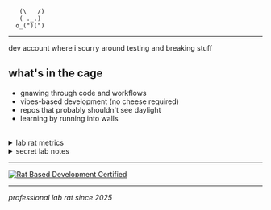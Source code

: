 ```
   (\   /)
   ( ._.)
  o_(")(")
```
---

dev account where i scurry around testing and breaking stuff

## what's in the cage
- gnawing through code and workflows
- vibes-based development (no cheese required)
- repos that probably shouldn't see daylight
- learning by running into walls

<br />

<details>
<summary>lab rat metrics</summary>

![Rat Coding Stats](https://quickchart.io/chart?c=%7B%22type%22%3A%22doughnut%22%2C%22data%22%3A%7B%22labels%22%3A%5B%22Asking%20AI%20to%20fix%20my%20mess%22%2C%22Running%20in%20wheels%22%2C%22Cheese%20breaks%22%2C%22Coffee%20breaks%22%2C%22Pretending%20AI%20code%20makes%20sense%22%2C%22Getting%20lost%20in%20code%20maze%22%2C%22Actual%20coding%20that%20works%22%2C%22Existential%20squeaking%22%5D%2C%22datasets%22%3A%5B%7B%22data%22%3A%5B25%2C20%2C18%2C15%2C10%2C7%2C3%2C2%5D%2C%22backgroundColor%22%3A%5B%22%23FF6B9D%22%2C%22%235DADE2%22%2C%22%23F7DC6F%22%2C%22%23CD853F%22%2C%22%2385C1E9%22%2C%22%23BB8FCE%22%2C%22%2358D68D%22%2C%22%23F8C471%22%5D%2C%22borderWidth%22%3A2%2C%22borderColor%22%3A%22%23ffffff%22%7D%5D%7D%2C%22options%22%3A%7B%22plugins%22%3A%7B%22title%22%3A%7B%22display%22%3Atrue%2C%22text%22%3A%22Lab%20Rat%20Productivity%20Stats%22%2C%22font%22%3A%7B%22size%22%3A16%2C%22weight%22%3A%22bold%22%7D%2C%22color%22%3A%22%23444444%22%7D%2C%22legend%22%3A%7B%22position%22%3A%22bottom%22%2C%22labels%22%3A%7B%22font%22%3A%7B%22size%22%3A11%7D%2C%22padding%22%3A15%7D%7D%7D%2C%22layout%22%3A%7B%22padding%22%3A20%7D%7D%7D&w=500&h=400)
</details>

<details>
<summary>secret lab notes</summary>

```
꒰ა ˚₊ ✧・┈・╴・┈・╴・┈・╴・┈・╴・╴・┈・╴﹕꒰ ᐢ｡- ༝ -｡ᐢ ꒱﹕・┈・╴・┈・╴・┈・╴・┈・╴・╴・┈・╴𐑺 ‧₊˚໒꒱

...
day 127: spent 3 hours debugging. typo in variable name.
day 128: docker container works on my machine but not on github actions
day 131: forgot to gitignore node_modules again. 200mb push incoming.
day 134: tried to implement auth from scratch. gave up. hello clerk (#notsponsored).
day 139: merge conflict in package-lock.json. deleted everything, started over.
day 142: "temporary" console.log from 2 weeks ago is now permanent
day 145: discovered i've been using the wrong database this whole time
day 148: typescript errors? just add 'any' and move on
day 151: production is down. it was my fault. again.
...
day 226: accidentally pushed to main again
day 249: discovered coffee exists
day 250: currently running on 3 hours of sleep and pure determination
day 255: the semicolon was missing. it's always the semicolon.
...

> cheese stash coordinates: localhost:3000/admin

꒰ა ˚₊ ✧・┈・╴・┈・╴・┈・╴・┈・╴・╴・┈・╴﹕꒰ ᐢ｡- ༝ -｡ᐢ ꒱﹕・┈・╴・┈・╴・┈・╴・┈・╴・╴・┈・╴𐑺 ‧₊˚໒꒱
```
</details>


---

[![Rat Based Development Certified](https://img.shields.io/badge/Rat%20Based%20Development-Certified-ff69b4?style=for-the-badge&logo=data:image/svg+xml;base64,PHN2ZyB3aWR0aD0iMjQiIGhlaWdodD0iMjQiIHZpZXdCb3g9IjAgMCAyNCAyNCIgZmlsbD0ibm9uZSIgeG1sbnM9Imh0dHA6Ly93d3cudzMub3JnLzIwMDAvc3ZnIj4KPHBhdGggZD0iTTEyIDJMMTMuMDkgOC4yNkwyMCA5TDEzLjA5IDE1Ljc0TDEyIDIyTDEwLjkxIDE1Ljc0TDQgOUwxMC45MSA4LjI2TDEyIDJaIiBmaWxsPSJ3aGl0ZSIvPgo8L3N2Zz4K)](https://www.youtube.com/watch?v=dQw4w9WgXcQ)

---

*professional lab rat since 2025*
